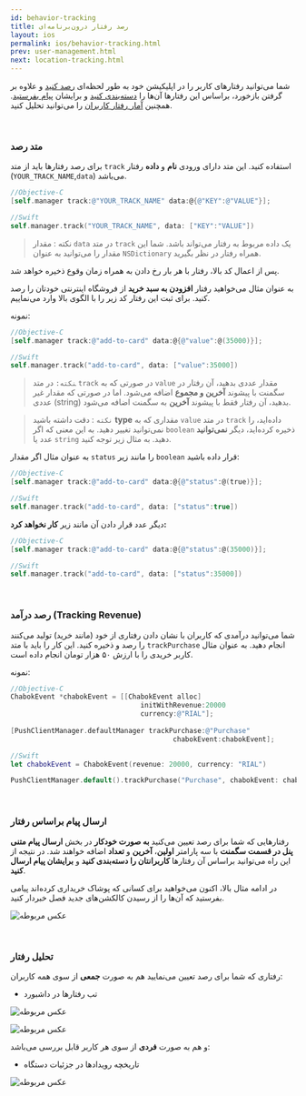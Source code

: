 ```yaml
---
id: behavior-tracking
title: رصد رفتار درون‌برنامه‌ای
layout: ios
permalink: ios/behavior-tracking.html
prev: user-management.html
next: location-tracking.html
---
```


شما می‌توانید رفتارهای کاربر را در اپلیکیشن خود به طور لحظه‌ای [رصد کنید](/ios/behavior-tracking.html#متد-رصد) و علاوه بر گرفتن بازخورد، براساس این رفتارها آن‌ها را [دسته‌بندی کنید](/panel/dashboard.html#سگمنت) و برایشان [پیام بفرستید](/ios/behavior-tracking.html#ارسال-پیام-براساس-رفتار). همچنین [آمار رفتار کاربران](/ios/behavior-tracking.html#تحلیل-رفتار) را می‌توانید تحلیل کنید.

<Br>

### متد رصد 

برای رصد رفتارها باید از متد `track` استفاده کنید. این متد دارای ورودی **نام** و **داده** رفتار (`YOUR_TRACK_NAME`,`data`) می‌باشد.


```objectivec
//Objective-C
[self.manager track:@"YOUR_TRACK_NAME" data:@{@"KEY":@"VALUE"}];
```
```swift
//Swift
self.manager.track("YOUR_TRACK_NAME", data: ["KEY":"VALUE"])
```

> نکته : مقدار `data` در متد `track` یک داده مربوط به رفتار می‌تواند باشد. شما این مقدار را می‌توانید به عنوان `NSDictionary` همراه رفتار در نظر بگیرید.


پس از اعمال کد بالا، رفتار با هر بار رخ دادن به همراه زمان وقوع ذخیره خواهد شد.

 به عنوان مثال می‌خواهید رفتار **افزودن به سبد خرید** از فروشگاه اینترنتی خودتان را رصد کنید. برای ثبت این رفتار کد زیر را با الگوی بالا وارد می‌نماییم.

نمونه:

```objectivec
//Objective-C
[self.manager track:@"add-to-card" data:@{@"value":@(35000)}];
```
```swift
//Swift
self.manager.track("add-to-card", data: ["value":35000])
```

>‍‍‍`نکته:` در متد `track` در صورتی که به `value` مقدار عددی بدهید، آن رفتار در سگمنت با پیشوند **آخرین و مجموع** اضافه می‌شود. اما در صورتی که مقدار غیر عددی (string) بدهید، آن رفتار فقط با پیشوند **آخرین** به سگمنت اضافه می‌شود.

> `نکته` : دقت داشته باشید  **type** مقداری که به `value` در متد `track` داده‌اید، را نمی‌توانید تغییر دهید. به این معنی که اگر `boolean` ذخیره کرده‌اید، دیگر **نمی‌توانید** عدد یا `string` دهید. به مثال زیر توجه کنید.

به عنوان مثال اگر مقدار `status` را مانند زیر `boolean` قرار داده باشید:

```objectivec
//Objective-C
[self.manager track:@"add-to-card" data:@{@"status":@(true)}];
```
```swift
//Swift
self.manager.track("add-to-card", data: ["status":true])
```

دیگر عدد قرار دادن آن مانند زیر **کار نخواهد کرد:**

```objectivec
//Objective-C
[self.manager track:@"add-to-card" data:@{@"status":@(35000)}];
```
```swift
//Swift
self.manager.track("add-to-card", data: ["status":35000])
```

<Br>

### رصد درآمد (Tracking Revenue)

شما می‌توانید در‌آمدی که کاربران با نشان دادن رفتاری از خود (مانند خرید) تولید می‌کنند را رصد و ذخیره کنید. این کار را باید با متد `trackPurchase` انجام دهید. به عنوان مثال کاربر خریدی را با ارزش ۵۰ هزار تومان انجام داده است.

نمونه:

```objectivec
//Objective-C
ChabokEvent *chabokEvent = [[ChabokEvent alloc]
                                initWithRevenue:20000
                                currency:@"RIAL"];
    
[PushClientManager.defaultManager trackPurchase:@"Purchase"
                                        chabokEvent:chabokEvent];
```
```swift
//Swift
let chabokEvent = ChabokEvent(revenue: 20000, currency: "RIAL")

PushClientManager.default().trackPurchase("Purchase", chabokEvent: chabokEvent)
```

<Br>

### ارسال پیام براساس رفتار

رفتارهایی که شما برای رصد تعیین می‌کنید **به صورت خودکار** در بخش **ارسال پیام متنی پنل در قسمت سگمنت** با سه پارامتر **اولین**، **آخرین** و **تعداد** اضافه خواهند شد. در نتیجه از این راه می‌توانید براساس آن رفتارها **کاربرانتان را دسته‌بندی کنید** و **برایشان پیام ارسال کنید**. 

در ادامه مثال بالا، اکنون می‌خواهید برای کسانی که پوشاک خریداری کرده‌اند پیامی بفرستید که آن‌ها را از رسیدن کالکشن‌های جدید فصل خبردار کنید.

![عکس مربوطه](http://uupload.ir/files/p1lb_behavior-based-push.png)

<Br>

### تحلیل رفتار 

رفتاری که شما برای رصد تعیین می‌نمایید هم به صورت **جمعی** از سوی همه کاربران:

- تب رفتارها در داشبورد

![عکس مربوطه](http://uupload.ir/files/9d6k_behaviors2.png)

![عکس مربوطه](http://uupload.ir/files/q4pk_behaviors.png)

 و هم به صورت **فردی** از سوی هر کاربر قابل بررسی می‌باشد: 

- تاریخچه رویداد‌ها در جزئیات دستگاه

![عکس مربوطه](http://uupload.ir/files/xurb_activity.png)

